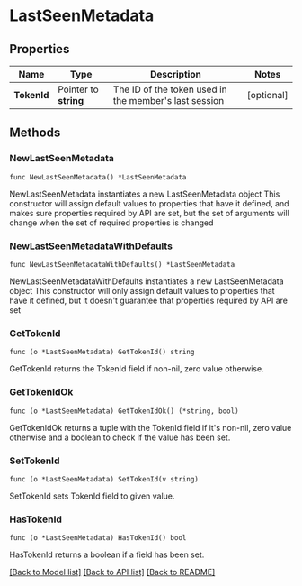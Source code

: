 # LastSeenMetadata

## Properties

Name | Type | Description | Notes
------------ | ------------- | ------------- | -------------
**TokenId** | Pointer to **string** | The ID of the token used in the member&#39;s last session | [optional] 

## Methods

### NewLastSeenMetadata

`func NewLastSeenMetadata() *LastSeenMetadata`

NewLastSeenMetadata instantiates a new LastSeenMetadata object
This constructor will assign default values to properties that have it defined,
and makes sure properties required by API are set, but the set of arguments
will change when the set of required properties is changed

### NewLastSeenMetadataWithDefaults

`func NewLastSeenMetadataWithDefaults() *LastSeenMetadata`

NewLastSeenMetadataWithDefaults instantiates a new LastSeenMetadata object
This constructor will only assign default values to properties that have it defined,
but it doesn't guarantee that properties required by API are set

### GetTokenId

`func (o *LastSeenMetadata) GetTokenId() string`

GetTokenId returns the TokenId field if non-nil, zero value otherwise.

### GetTokenIdOk

`func (o *LastSeenMetadata) GetTokenIdOk() (*string, bool)`

GetTokenIdOk returns a tuple with the TokenId field if it's non-nil, zero value otherwise
and a boolean to check if the value has been set.

### SetTokenId

`func (o *LastSeenMetadata) SetTokenId(v string)`

SetTokenId sets TokenId field to given value.

### HasTokenId

`func (o *LastSeenMetadata) HasTokenId() bool`

HasTokenId returns a boolean if a field has been set.


[[Back to Model list]](../README.md#documentation-for-models) [[Back to API list]](../README.md#documentation-for-api-endpoints) [[Back to README]](../README.md)


